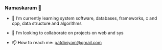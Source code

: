 ### Namaskaram 👋



- 🌱 I’m currently learning system software, databases, frameworks, c and cpp, data structure and algorithms 
- 👯 I’m looking to collaborate on projects on web and sys

- 📫 How to reach me: patdiviyam@gmail.com

